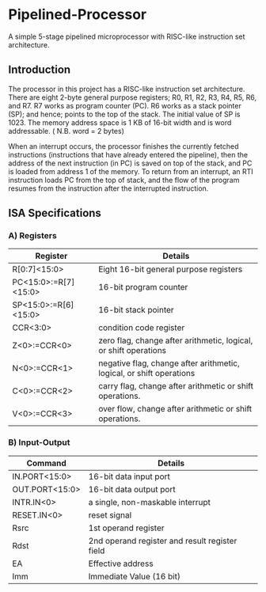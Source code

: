 # Pipelined-Processor

A simple 5-stage pipelined microprocessor with RISC-like instruction set architecture.

## Introduction
The processor in this project has a RISC-like instruction set architecture. There are eight 2-byte general purpose registers; R0, R1, R2, R3, R4, R5, R6, and R7. R7 works as program counter (PC). R6 works as a stack pointer (SP); and hence; points to the top of the stack. The initial value of SP is 1023. The memory address space is 1 KB of 16-bit width and is word addressable. ( N.B. word = 2 bytes)

When an interrupt occurs, the processor finishes the currently fetched instructions (instructions that have already entered the pipeline), then the address of the next instruction (in PC) is saved on top of the stack, and PC is loaded from address 1 of the memory. To return from an interrupt, an RTI instruction loads PC from the top of stack, and the flow of the program resumes from the instruction after the interrupted instruction.

## ISA Specifications
### A) Registers

| Register | Details |
| --- | --- |
| R[0:7]<15:0> | Eight 16-bit general purpose registers |
| PC<15:0>:=R[7]<15:0> | 16-bit program counter |
| SP<15:0>:=R[6]<15:0> | 16-bit stack pointer |
| CCR<3:0>| condition code register |
| Z<0>:=CCR<0> | zero flag, change after arithmetic, logical, or shift operations |
| N<0>:=CCR<1> | negative flag, change after arithmetic, logical, or shift operations |
| C<0>:=CCR<2> | carry flag, change after arithmetic or shift operations. |
| V<0>:=CCR<3> | over flow, change after arithmetic or shift operations. |

### B) Input-Output

| Command  | Details |
| --- | --- |
| IN.PORT<15:0> | 16-bit data input port |
| OUT.PORT<15:0> | 16-bit data output port |
| INTR.IN<0> | a single, non-maskable interrupt |
| RESET.IN<0>|  reset signal |
| Rsrc | 1st operand register |
| Rdst | 2nd operand register and result register field|
| EA |  Effective address |
| Imm | Immediate Value (16 bit)|

